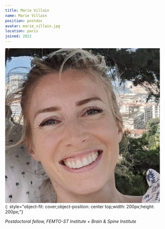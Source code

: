 ```yaml
---
title: Marie Villain
name: Marie Villain
position: postdoc
avatar: marie_villain.jpg
location: paris
joined: 2022
---
```


![img](../images/people/marie_villain.jpg){: style="object-fit: cover;object-position: center top;width: 200px;height: 200px;"}

_Postdoctoral fellow, FEMTO-ST Institute + Brain & Spine Institute_<br>

<!-- <a href="mailto:aucouturier@gmail.com">:material-email:</a>&nbsp;&nbsp;&nbsp;&nbsp;
<a href="https://scholar.google.com/citations?user=jnST06UAAAAJ">:simple-googlescholar:</a>&nbsp;&nbsp;&nbsp;&nbsp;
<a href="https://github.com/jjau">:material-github:</a>&nbsp;&nbsp;&nbsp;&nbsp;
<a href="https://twitter.com/jjtokyo">:material-twitter:</a>&nbsp;&nbsp;&nbsp;&nbsp; -->


<!--**Office**<br>
Département AS2M, Institut FEMTO-ST <br>
ENSMM, 26 rue de l'Epitaphe
25000 Besançon, France-->

<!--I am a post-doctoral researcher in the FEMTO Neuro Group at the [FEMTO-ST Institute](https://www.femto-st.fr/fr/Departements-de-recherche/AS2M/Presentation) (CNRS/Université de Bourgogne Franche-Comté) and the [Perception and Sounds Design team](https://www.ircam.fr/recherche/equipes-recherche/pds/) (STMS lab/CNRS/Ircam Paris).-->